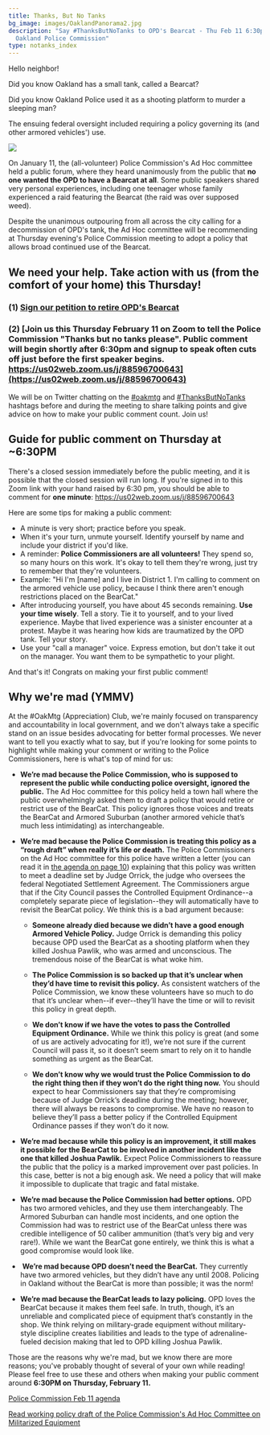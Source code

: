```yaml
---
title: Thanks, But No Tanks
bg_image: images/OaklandPanorama2.jpg
description: "Say #ThanksButNoTanks to OPD's Bearcat - Thu Feb 11 6:30pm -
  Oakland Police Commission"
type: notanks_index
---
```

Hello neighbor!

Did you know Oakland has a small tank, called a Bearcat?

Did you know Oakland Police used it as a shooting platform to murder a sleeping man?

The ensuing federal oversight included requiring a policy governing its (and other armored vehicles') use.

![](/images/notanks.jpg)

On January 11, the (all-volunteer) Police Commission's Ad Hoc committee held a public forum, where they heard unanimously from the public that **no one wanted the OPD to have a Bearcat at all**. Some public speakers shared very personal experiences, including one teenager whose family experienced a raid featuring the Bearcat (the raid was over supposed weed).

Despite the unanimous outpouring from all across the city calling for a decommission of OPD's tank, the Ad Hoc committee will be recommending at Thursday evening's Police Commission meeting to adopt a policy that allows broad continued use of the Bearcat.

## We need your help. Take action with us (from the comfort of your home) this Thursday!

### (1) [Sign our petition to retire OPD's Bearcat](https://docs.google.com/forms/d/e/1FAIpQLSfqSRDgENRMdhaYh5Yxb0gGO624HD1r7MpQB9Hd1F-um0x9Yw/viewform?vc=0&c=0&w=1&flr=0)

### (2) [Join us this Thursday February 11 on Zoom to tell the Police Commission "Thanks but no tanks please". Public comment will begin shortly after 6:30pm and signup to speak often cuts off just before the first speaker begins. https://us02web.zoom.us/j/88596700643](https://us02web.zoom.us/j/88596700643)

We will be on Twitter chatting on the [\#oakmtg](https://twitter.com/hashtag/oakmtg) and [\#ThanksButNoTanks](https://twitter.com/hashtag/ThanksButNoTanks) hashtags before and during the meeting to share talking points and give advice on how to make your public comment count. Join us!

## Guide for public comment on Thursday at ~6:30PM

There's a closed session immediately before the public meeting, and it is possible that the closed session will run long. If you're signed in to this Zoom link with your hand raised by 6:30 pm, you should be able to comment for **one minute**: <https://us02web.zoom.us/j/88596700643>

Here are some tips for making a public comment:

* A minute is very short; practice before you speak.
* When it's your turn, unmute yourself. Identify yourself by name and include your district if you'd like.
* A reminder: **Police Commissioners are all volunteers!** They spend so, so many hours on this work. It's okay to tell them they're wrong, just try to remember that they're volunteers.
* Example: "Hi I'm \[name] and I live in District 1. I'm calling to comment on the armored vehicle use policy, because I think there aren't enough restrictions placed on the BearCat."
* After introducing yourself, you have about 45 seconds remaining. **Use your time wisely**. Tell a story. Tie it to yourself, and to your lived experience. Maybe that lived experience was a sinister encounter at a protest. Maybe it was hearing how kids are traumatized by the OPD tank. Tell your story.
* Use your "call a manager" voice. Express emotion, but don't take it out on the manager. You want them to be sympathetic to your plight.

And that's it! Congrats on making your first public comment!

## Why we're mad (YMMV)

At the #OakMtg (Appreciation) Club, we're mainly focused on transparency and accountability in local government, and we don't always take a specific stand on an issue besides advocating for better formal processes. We never want to tell you exactly what to say, but if you're looking for some points to highlight while making your comment or writing to the Police Commissioners, here is what's top of mind for us:

* **We’re mad because the Police Commission, who is supposed to represent the public while conducting police oversight, ignored the public.** The Ad Hoc committee for this policy held a town hall where the public overwhelmingly asked them to draft a policy that would retire or restrict use of the BearCat. This policy ignores those voices and treats the BearCat and Armored Suburban (another armored vehicle that’s much less intimidating) as interchangeable. 

* **We’re mad because the Police Commission is treating this policy as a “rough draft” when really it’s life or death.** The Police Commissioners on the Ad Hoc committee for this police have written a letter (you can read it in [the agenda on page 10](https://cao-94612.s3.amazonaws.com/documents/Police-Commission-2.11.21-Agenda-Packet.pdf)) explaining that this policy was written to meet a deadline set by Judge Orrick, the judge who oversees the federal Negotiated Settlement Agreement. The Commissioners argue that if the City Council passes the Controlled Equipment Ordinance--a completely separate piece of legislation--they will automatically have to revisit the BearCat policy. We think this is a bad argument because:

  * **Someone already died because we didn’t have a good enough Armored Vehicle Policy.** Judge Orrick is demanding this policy because OPD used the BearCat as a shooting platform when they killed Joshua Pawlik, who was armed and unconscious. The tremendous noise of the BearCat is what woke him.

  * **The Police Commission is so backed up that it’s unclear when they’d have time to revisit this policy.** As consistent watchers of the Police Commission, we know these volunteers have so much to do that it’s unclear when--if ever--they’ll have the time or will to revisit this policy in great depth.

  * **We don’t know if we have the votes to pass the Controlled Equipment Ordinance.** While we think this policy is great (and some of us are actively advocating for it!), we’re not sure if the current Council will pass it, so it doesn’t seem smart to rely on it to handle something as urgent as the BearCat.

  * **We don’t know why we would trust the Police Commission to do the right thing then if they won’t do the right thing now.** You should expect to hear Commissioners say that they’re compromising because of Judge Orrick’s deadline during the meeting; however, there will always be reasons to compromise. We have no reason to believe they’ll pass a better policy if the Controlled Equipment Ordinance passes if they won’t do it now. 

* **We’re mad because while this policy is an improvement, it still makes it possible for the BearCat to be involved in another incident like the one that killed Joshua Pawlik.** Expect Police Commissioners to reassure the public that the policy is a marked improvement over past policies. In this case, better is not a big enough ask. We need a policy that will make it impossible to duplicate that tragic and fatal mistake.

* **We’re mad because the Police Commission had better options.** OPD has two armored vehicles, and they use them interchangeably. The Armored Suburban can handle most incidents, and one option the Commission had was to restrict use of the BearCat unless there was credible intelligence of 50 caliber ammunition (that’s very big and very rare!). While we want the BearCat gone entirely, we think this is what a good compromise would look like. 

*  **We’re mad because OPD doesn’t need the BearCat.** They currently have two armored vehicles, but they didn’t have any until 2008. Policing in Oakland without the BearCat is more than possible; it was the norm!

* **We’re mad because the BearCat leads to lazy policing.** OPD loves the BearCat because it makes them feel safe. In truth, though, it’s an unreliable and complicated piece of equipment that’s constantly in the shop. We think relying on military-grade equipment without military-style discipline creates liabilities and leads to the type of adrenaline-fueled decision making that led to OPD killing Joshua Pawlik.

Those are the reasons why we're mad, but we know there are more reasons; you've probably thought of several of your own while reading! Please feel free to use these and others when making your public comment around **6:30PM on Thursday, February 11.** 

[Police Commission Feb 11 agenda](https://www.oaklandca.gov/meetings/police-commission-february-11-2021)

[Read working policy draft of the Police Commission's Ad Hoc Committee on Militarized Equipment](https://oaklandca.gov/resources/ad-hoc-committee-on-militarized-equipment)